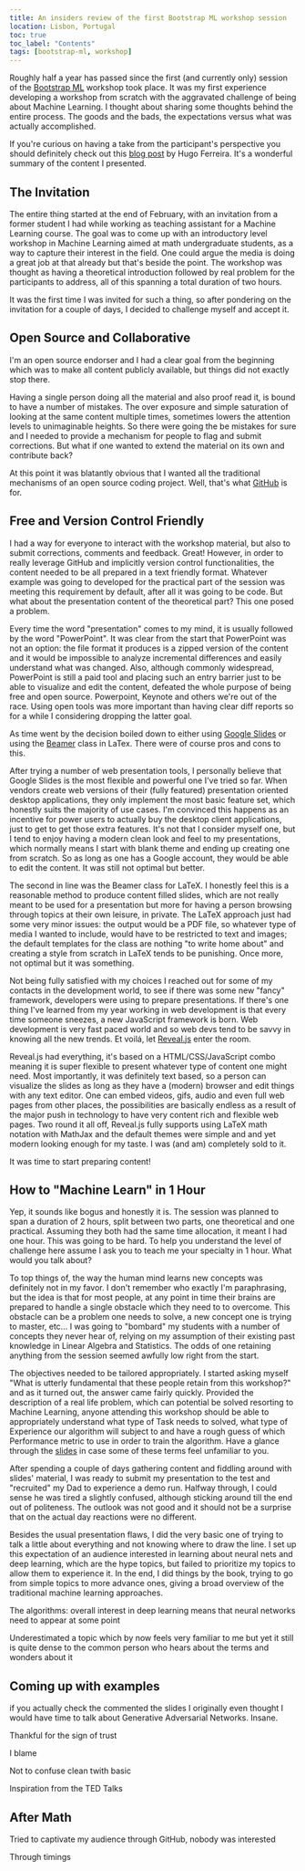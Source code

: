 ```yaml
---
title: An insiders review of the first Bootstrap ML workshop session
location: Lisbon, Portugal
toc: true
toc_label: "Contents"
tags: [bootstrap-ml, workshop]
---
```


Roughly half a year has passed since the first (and currently only) session of the [Bootstrap ML](/bootstrap-ml) workshop took place. It was my first experience developing a workshop from scratch with the aggravated challenge of being about Machine Learning. I thought about sharing some thoughts behind the entire process. The goods and the bads, the expectations versus what was actually accomplished.

If you're curious on having a take from the participant's perspective you should definitely check out this [blog post](https://medium.com/hugo-ferreiras-blog/basics-of-machine-learning-and-a-simple-implementation-of-the-naive-bayes-algorithm-80c1e67a2e8a) by Hugo Ferreira. It's a wonderful summary of the content I presented.

## The Invitation

The entire thing started at the end of February, with an invitation from a former student I had while working as teaching assistant for a Machine Learning course. The goal was to come up with an introductory level workshop in Machine Learning aimed at math undergraduate students, as a way to capture their interest in the field. One could argue the media is doing a great job at that already but that's beside the point. The workshop was thought as having a theoretical introduction followed by real problem for the participants to address, all of this spanning a total duration of two hours.

It was the first time I was invited for such a thing, so after pondering on the invitation for a couple of days, I decided to challenge myself and accept it.

## Open Source and Collaborative

I'm an open source endorser and I had a clear goal from the beginning which was to make all content publicly available, but things did not exactly stop there.

Having a single person doing all the material and also proof read it, is bound to have a number of mistakes. The over exposure and simple saturation of looking at the same content multiple times, sometimes lowers the attention levels to unimaginable heights. So there were going the be mistakes for sure and I needed to provide a mechanism for people to flag and submit corrections. But what if one wanted to extend the material on its own and contribute back?

At this point it was blatantly obvious that I wanted all the traditional mechanisms of an open source coding project. Well, that's what [GitHub](https://github.com/) is for.

## Free and Version Control Friendly

I had a way for everyone to interact with the workshop material, but also to submit corrections, comments and feedback. Great! However, in order to really leverage GitHub and implicitly version control functionalities, the content needed to be all prepared in a text friendly format. Whatever example was going to developed for the practical part of the session was meeting this requirement by default, after all it was going to be code. But what about the presentation content of the theoretical part? This one posed a problem.

Every time the word "presentation" comes to my mind, it is usually followed by the word "PowerPoint". It was clear from the start that PowerPoint was not an option: the file format it produces is a zipped version of the content and it would be impossible to analyze incremental differences and easily understand what was changed. Also, although commonly widespread, PowerPoint is still a paid tool and placing such an entry barrier just to be able to visualize and edit the content, defeated the whole purpose of being free and open source. Powerpoint, Keynote and others we're out of the race. Using open tools was more important than having clear diff reports so for a while I considering dropping the latter goal.

As time went by the decision boiled down to either using [Google Slides](https://www.google.com/slides/about/) or using the [Beamer](https://www.sharelatex.com/learn/Beamer) class in LaTex. There were of course pros and cons to this.

After trying a number of web presentation tools, I personally believe that Google Slides is the most flexible and powerful one I've tried so far. When vendors create web versions of their (fully featured) presentation oriented desktop applications, they only implement the most basic feature set, which honestly suits the majority of use cases. I'm convinced this happens as an incentive for power users to actually buy the desktop client applications, just to get to get those extra features. It's not that I consider myself one, but I tend to enjoy having a modern clean look and feel to my presentations, which normally means I start with blank theme and ending up creating one from scratch. So as long as one has a Google account, they would be able to edit the content. It was still not optimal but better.

The second in line was the Beamer class for LaTeX. I honestly feel this is a reasonable method to produce content filled slides, which are not really meant to be used for a presentation but more for having a person browsing through topics at their own leisure, in private. The LaTeX approach just had some very minor issues: the output would be a PDF file, so whatever type of media I wanted to include, would have to be restricted to text and images; the default templates for the class are nothing "to write home about" and creating a style from scratch in LaTeX tends to be punishing. Once more, not optimal but it was something.

Not being fully satisfied with my choices I reached out for some of my contacts in the development world, to see if there was some new "fancy" framework, developers were using to prepare presentations. If there's one thing I've learned from my year working in web development is that every time someone sneezes, a new JavaScript framework is born. Web development is very fast paced world and so web devs tend to be savvy in knowing all the new trends. Et voilá, let [Reveal.js](https://revealjs.com/#/) enter the room.

Reveal.js had everything, it's based on a HTML/CSS/JavaScript combo meaning it is super flexible to present whatever type of content one might need. Most importantly, it was definitely text based, so a person can visualize the slides as long as they have a (modern) browser and edit things with any text editor. One can embed videos, gifs, audio and even full web pages from other places, the possibilities are basically endless as a result of the major push in technology to have very content rich and flexible web pages. Two round it all off, Reveal.js fully supports using LaTeX math notation with MathJax and the default themes were simple and and yet modern looking enough for my taste. I was (and am) completely sold to it.

It was time to start preparing content!

## How to "Machine Learn" in 1 Hour

Yep, it sounds like bogus and honestly it is. The session was planned to span a duration of 2 hours, split between two parts, one theoretical and one practical. Assuming they both had the same time allocation, it meant I had one hour. This was going to be hard. To help you understand the level of challenge here assume I ask you to teach me your specialty in 1 hour. What would you talk about?

To top things of, the way the human mind learns new concepts was definitely not in my favor. I don't remember who exactly I'm paraphrasing, but the idea is that for most people, at any point in time their brains are prepared to handle a single obstacle which they need to to overcome. This obstacle can be a problem one needs to solve, a new concept one is trying to master, etc... I was going to "bombard" my students with a number of concepts they never hear of, relying on my assumption of their existing past knowledge in Linear Algebra and Statistics. The odds of one retaining anything from the session seemed awfully low right from the start.

The objectives needed to be tailored appropriately. I started asking myself "What is utterly fundamental that these people retain from this workshop?" and as it turned out, the answer came fairly quickly. Provided the description of a real life problem, which can potential be solved resorting to Machine Learning, anyone attending this workshop should be able to appropriately understand what type of Task needs to solved, what type of Experience our algorithm will subject to and have a rough guess of which Performance metric to use in order to train the algorithm. Have a glance through the [slides](/slides/bootstrap-ml) in case some of these terms feel unfamiliar to you.

After spending a couple of days gathering content and fiddling around with slides' material, I was ready to submit my presentation to the test and "recruited" my Dad to experience a demo run. Halfway through, I could sense he was tired a slightly confused, although sticking around till the end out of politeness. The outlook was not good and it should not be a surprise that on the actual day reactions were no different.

Besides the usual presentation flaws, I did the very basic one of trying to talk a little about everything and not knowing where to draw the line. I set up this expectation of an audience interested in learning about neural nets and deep learning, which are the hype topics, but failed to prioritize my topics to allow them to experience it. In the end, I did things by the book, trying to go from simple topics to more advance ones, giving a broad overview of the traditional machine learning approaches.

The algorithms:
overall interest in deep learning means that neural networks need to appear at some point


Underestimated
a topic which by now feels very familiar to me but yet it still is quite dense to the common person who hears about the terms and wonders about it

## Coming up with examples

if you actually check the commented the slides I originally even thought I would have time to talk about Generative Adversarial Networks. Insane.

Thankful for the sign of trust


I blame 

Not to confuse clean twith basic 

Inspiration from the TED Talks

## After Math

Tried to captivate my audience through GitHub, nobody was interested

Through timings 
